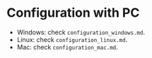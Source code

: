 # Configuration with PC

- Windows: check `configuration_windows.md`.
- Linux: check `configuration_linux.md`.
- Mac: check `configuration_mac.md`.